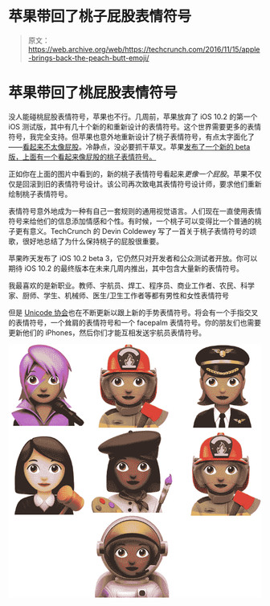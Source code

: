 # 苹果带回了桃子屁股表情符号 

> 原文：<https://web.archive.org/web/https://techcrunch.com/2016/11/15/apple-brings-back-the-peach-butt-emoji/>

# 苹果带回了桃屁股表情符号

没人能碰桃屁股表情符号，苹果也不行。几周前，苹果放弃了 iOS 10.2 的第一个 iOS 测试版，其中有几十个新的和重新设计的表情符号。这个世界需要更多的表情符号，我完全支持。但苹果也意外地重新设计了桃子表情符号，有点太字面化了——[看起来不太像屁股](https://web.archive.org/web/20221128192524/https://beta.techcrunch.com/2016/11/01/apple-give-me-back-my-emoji/)。冷静点，没必要抓干草叉。苹果[发布了一个新的 beta 版，上面有一个看起来像屁股的桃子表情符号。](https://web.archive.org/web/20221128192524/http://thenextweb.com/apple/2016/11/15/apple-emoji-sexting/)

正如你在上面的图片中看到的，新的桃子表情符号看起来*更像一个屁股*。苹果不仅仅是回滚到旧的表情符号设计。该公司再次致电其表情符号设计师，要求他们重新绘制桃子表情符号。

表情符号意外地成为一种有自己一套规则的通用视觉语言。人们现在一直使用表情符号来给他们的信息添加情感和个性。有时候，一个桃子可以变得比一个普通的桃子更有意义。TechCrunch 的 Devin Coldewey 写了一首关于桃子表情符号的颂歌，很好地总结了为什么保持桃子的屁股很重要。

苹果昨天发布了 iOS 10.2 beta 3，它仍然只对开发者和公众测试者开放。你可以期待 iOS 10.2 的最终版本在未来几周内推出，其中包含大量新的表情符号。

我最喜欢的是新职业。教师、宇航员、焊工、程序员、商业工作者、农民、科学家、厨师、学生、机械师、医生/卫生工作者等都有男性和女性表情符号

但是 [Unicode 协会](https://web.archive.org/web/20221128192524/https://en.wikipedia.org/wiki/Unicode)也在不断更新以跟上新的手势表情符号。将会有一个手指交叉的表情符号，一个耸肩的表情符号和一个 facepalm 表情符号。你的朋友们也需要更新他们的 iPhones，然后你们才能互相发送宇航员表情符号。

![1-professions](img/0c77ba63fbc3950295cccde61f4d13fb.png)